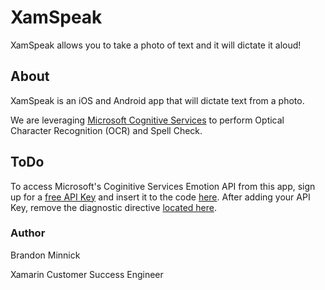 # XamSpeak
XamSpeak allows you to take a photo of text and it will dictate it aloud!

## About
XamSpeak is an iOS and Android app that will dictate text from a photo. 

We are leveraging [Microsoft Cognitive Services](https://www.microsoft.com/cognitive-services/) to perform Optical Character Recognition (OCR) and Spell Check.


## ToDo
To access Microsoft's Coginitive Services Emotion API from this app, sign up for a [free API Key](https://www.microsoft.com/cognitive-services/) and insert it to the code [here](https://github.com/brminnick/XamSpeak/blob/master/XamSpeak/Constants/CognitiveServicesConstants.cs#L8). After adding your API Key, remove the diagnostic directive [located here](https://github.com/brminnick/XamSpeak/blob/master/XamSpeak/Constants/CognitiveServicesConstants.cs#L5).

### Author
Brandon Minnick

Xamarin Customer Success Engineer
